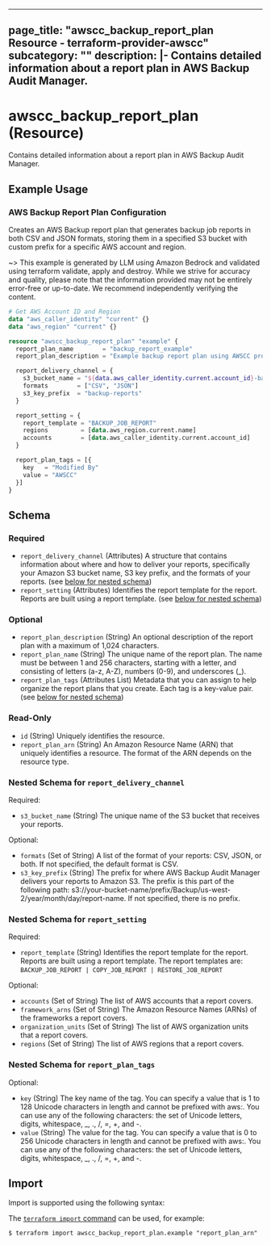 
---
page_title: "awscc_backup_report_plan Resource - terraform-provider-awscc"
subcategory: ""
description: |-
  Contains detailed information about a report plan in AWS Backup Audit Manager.
---

# awscc_backup_report_plan (Resource)

Contains detailed information about a report plan in AWS Backup Audit Manager.

## Example Usage

### AWS Backup Report Plan Configuration

Creates an AWS Backup report plan that generates backup job reports in both CSV and JSON formats, storing them in a specified S3 bucket with custom prefix for a specific AWS account and region.

~> This example is generated by LLM using Amazon Bedrock and validated using terraform validate, apply and destroy. While we strive for accuracy and quality, please note that the information provided may not be entirely error-free or up-to-date. We recommend independently verifying the content.

```terraform
# Get AWS Account ID and Region
data "aws_caller_identity" "current" {}
data "aws_region" "current" {}

resource "awscc_backup_report_plan" "example" {
  report_plan_name        = "backup_report_example"
  report_plan_description = "Example backup report plan using AWSCC provider"

  report_delivery_channel = {
    s3_bucket_name = "${data.aws_caller_identity.current.account_id}-backup-reports-${data.aws_region.current.name}"
    formats        = ["CSV", "JSON"]
    s3_key_prefix  = "backup-reports"
  }

  report_setting = {
    report_template = "BACKUP_JOB_REPORT"
    regions         = [data.aws_region.current.name]
    accounts        = [data.aws_caller_identity.current.account_id]
  }

  report_plan_tags = [{
    key   = "Modified By"
    value = "AWSCC"
  }]
}
```

<!-- schema generated by tfplugindocs -->
## Schema

### Required

- `report_delivery_channel` (Attributes) A structure that contains information about where and how to deliver your reports, specifically your Amazon S3 bucket name, S3 key prefix, and the formats of your reports. (see [below for nested schema](#nestedatt--report_delivery_channel))
- `report_setting` (Attributes) Identifies the report template for the report. Reports are built using a report template. (see [below for nested schema](#nestedatt--report_setting))

### Optional

- `report_plan_description` (String) An optional description of the report plan with a maximum of 1,024 characters.
- `report_plan_name` (String) The unique name of the report plan. The name must be between 1 and 256 characters, starting with a letter, and consisting of letters (a-z, A-Z), numbers (0-9), and underscores (_).
- `report_plan_tags` (Attributes List) Metadata that you can assign to help organize the report plans that you create. Each tag is a key-value pair. (see [below for nested schema](#nestedatt--report_plan_tags))

### Read-Only

- `id` (String) Uniquely identifies the resource.
- `report_plan_arn` (String) An Amazon Resource Name (ARN) that uniquely identifies a resource. The format of the ARN depends on the resource type.

<a id="nestedatt--report_delivery_channel"></a>
### Nested Schema for `report_delivery_channel`

Required:

- `s3_bucket_name` (String) The unique name of the S3 bucket that receives your reports.

Optional:

- `formats` (Set of String) A list of the format of your reports: CSV, JSON, or both. If not specified, the default format is CSV.
- `s3_key_prefix` (String) The prefix for where AWS Backup Audit Manager delivers your reports to Amazon S3. The prefix is this part of the following path: s3://your-bucket-name/prefix/Backup/us-west-2/year/month/day/report-name. If not specified, there is no prefix.


<a id="nestedatt--report_setting"></a>
### Nested Schema for `report_setting`

Required:

- `report_template` (String) Identifies the report template for the report. Reports are built using a report template. The report templates are: `BACKUP_JOB_REPORT | COPY_JOB_REPORT | RESTORE_JOB_REPORT`

Optional:

- `accounts` (Set of String) The list of AWS accounts that a report covers.
- `framework_arns` (Set of String) The Amazon Resource Names (ARNs) of the frameworks a report covers.
- `organization_units` (Set of String) The list of AWS organization units that a report covers.
- `regions` (Set of String) The list of AWS regions that a report covers.


<a id="nestedatt--report_plan_tags"></a>
### Nested Schema for `report_plan_tags`

Optional:

- `key` (String) The key name of the tag. You can specify a value that is 1 to 128 Unicode characters in length and cannot be prefixed with aws:. You can use any of the following characters: the set of Unicode letters, digits, whitespace, _, ., /, =, +, and -.
- `value` (String) The value for the tag. You can specify a value that is 0 to 256 Unicode characters in length and cannot be prefixed with aws:. You can use any of the following characters: the set of Unicode letters, digits, whitespace, _, ., /, =, +, and -.

## Import

Import is supported using the following syntax:

The [`terraform import` command](https://developer.hashicorp.com/terraform/cli/commands/import) can be used, for example:

```shell
$ terraform import awscc_backup_report_plan.example "report_plan_arn"
```
